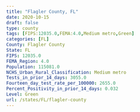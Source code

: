 ```yaml
---
title: "Flagler County, FL"
date: 2020-10-15
draft: false
type: county
tags: [FIPS:12035.0,FEMA:4.0,Medium metro,Green]
categories: [FL]
County: Flagler County
State: FL
FIPS: 12035.0
FEMA_Region: 4.0
Population: 115081.0
NCHS_Urban_Rural_Classification: Medium metro
Tests_in_prior_14_days: 3055.0
Fourteen_day_test_rate_per_100000: 2655.0
Percent_Positivity_in_prior_14_days: 0.032
Level: Green
url: /states/FL/flagler-county
---
```



